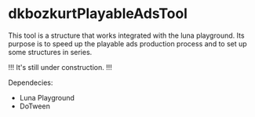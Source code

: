 # dkbozkurtPlayableAdsTool
This tool is a structure that works integrated with the luna playground. Its purpose is to speed up the playable ads production process and to set up some structures in series. 

!!! It's still under construction. !!!

Dependecies:
  * Luna Playground
  * DoTween
